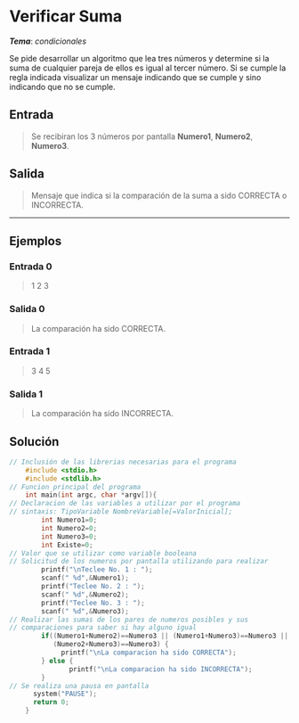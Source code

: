 # Verificar Suma

_**Tema**_: _condicionales_


Se pide desarrollar un algoritmo que lea tres números y determine si la suma de cualquier pareja de ellos es igual al tercer número. Si se cumple la regla indicada visualizar un mensaje indicando que se cumple y sino indicando que no se cumple.


## Entrada

> Se recibiran los 3 números por pantalla **Numero1**, **Numero2**, **Numero3**.

## Salida

> Mensaje que indica si la comparación de la suma a sido CORRECTA o INCORRECTA.

---

## Ejemplos

### Entrada 0

> 1
> 2
> 3

### Salida 0

> La comparación ha sido CORRECTA.

### Entrada 1

> 3
> 4
> 5

### Salida 1

> La comparación ha sido INCORRECTA.

## Solución

```C
// Inclusión de las librerias necesarias para el programa
    #include <stdio.h>
    #include <stdlib.h>
// Funcion principal del programa
    int main(int argc, char *argv[]){
// Declaracion de las variables a utilizar por el programa      
// sintaxis: TipoVariable NombreVariable[=ValorInicial];
        int Numero1=0;
        int Numero2=0;
        int Numero3=0;
        int Existe=0;  
// Valor que se utilizar como variable booleana
// Solicitud de los numeros por pantalla utilizando para realizar
        printf("\nTeclee No. 1 : ");
        scanf(" %d",&Numero1);
        printf("Teclee No. 2 : ");
        scanf(" %d",&Numero2);
        printf("Teclee No. 3 : ");
        scanf(" %d",&Numero3);
// Realizar las sumas de los pares de numeros posibles y sus
// comparaciones para saber si hay alguno igual
        if((Numero1+Numero2)==Numero3 || (Numero1+Numero3)==Numero3 ||
           (Numero2+Numero3)==Numero3) {
             printf("\nLa comparacion ha sido CORRECTA");
        } else {
               printf("\nLa comparacion ha sido INCORRECTA");
        }
// Se realiza una pausa en pantalla
      system("PAUSE");
      return 0;
    }

```
